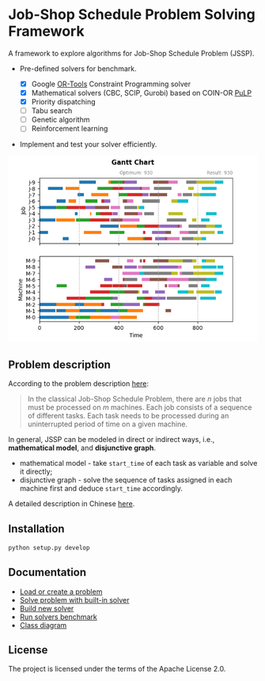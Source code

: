 # Job-Shop Schedule Problem Solving Framework

A framework to explore algorithms for Job-Shop Schedule Problem (JSSP).

- Pre-defined solvers for benchmark.

    - [x] Google [OR-Tools](https://github.com/google/or-tools) Constraint Programming solver
    - [x] Mathematical solvers (CBC, SCIP, Gurobi) based on COIN-OR [PuLP](https://github.com/coin-or/pulp)
    - [x] Priority dispatching
    - [ ] Tabu search
    - [ ] Genetic algorithm 
    - [ ] Reinforcement learning

- Implement and test your solver efficiently.

![](./doc/images/gantt.png)

## Problem description

According to the problem description [here](https://acrogenesis.com/or-tools/documentation/user_manual/manual/ls/jobshop_def_data.html#description-of-the-problem):

> In the classical Job-Shop Schedule Problem, there are $n$ jobs that must be processed on $m$ machines. Each job consists of a sequence of different tasks. Each task needs to be processed during an uninterrupted period of time on a given machine.

In general, JSSP can be modeled in direct or indirect ways, i.e., **mathematical model**, and **disjunctive graph**.

- mathematical model - take `start_time` of each task as variable and solve it directly;
- disjunctive graph - solve the sequence of tasks assigned in each machine first and deduce `start_time` accordingly.

A detailed description in Chinese [here](https://dothinking.github.io/2021-08-08-作业车间调度问题求解框架：问题描述).


## Installation

```python
python setup.py develop
```

## Documentation

- [Load or create a problem](./doc/1-load-problem.ipynb)
- [Solve problem with built-in solver](./doc/2-solve-problem.ipynb)
- [Build new solver](./doc/3-build-solver.ipynb)
- [Run solvers benchmark](./doc/4-run-benchmark.ipynb)
- [Class diagram](./doc/class_diagram.md)


## License

The project is licensed under the terms of the Apache License 2.0.